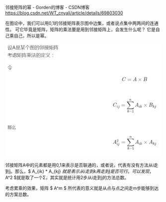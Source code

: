 邻接矩阵的幂 - Gorden的博客 - CSDN博客 https://blog.csdn.net/WT_cnyali/article/details/69803030

在图论中，我们可以用0,1的邻接矩阵表示图中边集，或者说点集中两两间的连通性。 
可它毕竟是矩阵，矩阵的乘法要是用到邻接矩阵上，会发生什么呢？ 
它是自己乘自己，所以是幂。

![图03邻接矩阵的幂.png](图03邻接矩阵的幂.png)


邻接矩阵A中的元素都是用0,1来表示是否联通的，或者说，代表有没有方法从i走到j。那么，$ A_{ik} * A_{kj} $就是表示从i走到k再走到j是否可行。可以发现，$ A^2 $就是取了一个Σ，其实就是统计用2步从i走到j的方法总数。 

考虑累乘的效果，矩阵 $ A^m $ 所代表的意义就是从点与点之间走m步能够到达的方案总数。
